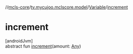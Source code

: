 //[mcls-core](../../../index.md)/[tv.mycujoo.mclscore.model](../index.md)/[Variable](index.md)/[increment](increment.md)

# increment

[androidJvm]\
abstract fun [increment](increment.md)(amount: [Any](https://kotlinlang.org/api/latest/jvm/stdlib/kotlin/-any/index.html))
